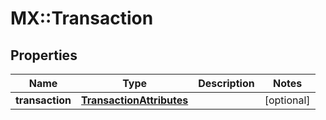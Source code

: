 # MX::Transaction

## Properties
Name | Type | Description | Notes
------------ | ------------- | ------------- | -------------
**transaction** | [**TransactionAttributes**](TransactionAttributes.md) |  | [optional] 


